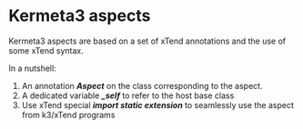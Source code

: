 # Kermeta3 aspects


Kermeta3 aspects are based on a set of xTend annotations and the use of some xTend syntax.

In a nutshell:
1. An annotation _**Aspect**_ on the class corresponding to the aspect.
2. A dedicated variable _**_self**_ to refer to the host base class
3. Use xTend special ***import static extension*** to seamlessly use the aspect from  k3/xTend programs




